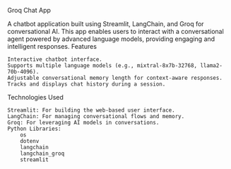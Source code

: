 Groq Chat App

A chatbot application built using Streamlit, LangChain, and Groq for conversational AI. This app enables users to interact with a conversational agent powered by advanced language models, providing engaging and intelligent responses.
Features

    Interactive chatbot interface.
    Supports multiple language models (e.g., mixtral-8x7b-32768, llama2-70b-4096).
    Adjustable conversational memory length for context-aware responses.
    Tracks and displays chat history during a session.

Technologies Used

    Streamlit: For building the web-based user interface.
    LangChain: For managing conversational flows and memory.
    Groq: For leveraging AI models in conversations.
    Python Libraries:
        os
        dotenv
        langchain
        langchain_groq
        streamlit
